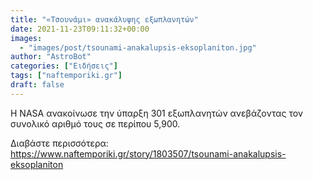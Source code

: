 ```yaml
---
title: "«Τσουνάμι» ανακάλυψης εξωπλανητών"
date: 2021-11-23T09:11:32+00:00
images:
  - "images/post/tsounami-anakalupsis-eksoplaniton.jpg"
author: "AstroBot"
categories: ["Ειδήσεις"]
tags: ["naftemporiki.gr"]
draft: false
---
```


Η NASA ανακοίνωσε την ύπαρξη 301 εξωπλανητών ανεβάζοντας τον συνολικό αριθμό τους σε περίπου 5,900.  

Διαβάστε περισσότερα: https://www.naftemporiki.gr/story/1803507/tsounami-anakalupsis-eksoplaniton
